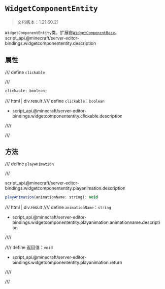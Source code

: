 # `WidgetComponentEntity`

> 文档版本：1.21.60.21

`WidgetComponentEntity`类，扩展自[`WidgetComponentBase`](./widgetcomponentbase.md)。script_api.@minecraft/server-editor-bindings.widgetcomponententity.description

## 属性

/// define
`clickable`


///

```js
clickable: boolean;
```

/// html | div.result
//// define
`clickable`：`boolean`

- script_api.@minecraft/server-editor-bindings.widgetcomponententity.clickable.description


////

///


## 方法

/// define
`playAnimation`


///

script_api.@minecraft/server-editor-bindings.widgetcomponententity.playanimation.description

```js
playAnimation(animationName: string): void
```

/// html | div.result
//// define
`animationName`：`string`

- script_api.@minecraft/server-editor-bindings.widgetcomponententity.playanimation.animationname.description


////

//// define
返回值：`void`

- script_api.@minecraft/server-editor-bindings.widgetcomponententity.playanimation.return


////

///

